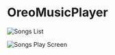 # OreoMusicPlayer

![Songs List](https://1.bp.blogspot.com/-WHIuJOh7Y6Q/WxANV5mFAAI/AAAAAAAAAqM/lAv7GZ7PY4QLtgSJRhuAhNK4aqV9prllwCLcBGAs/s320/Dancing%2BPlayer2.jpeg)

![Songs Play Screen](https://2.bp.blogspot.com/-mStnQAWnWk4/WxANU93X6CI/AAAAAAAAAqI/5r1h2XcYvjc1HM5uKrxAGxm_9JLg0il3ACLcBGAs/s320/Dancing%2BPlayer1.jpeg)
